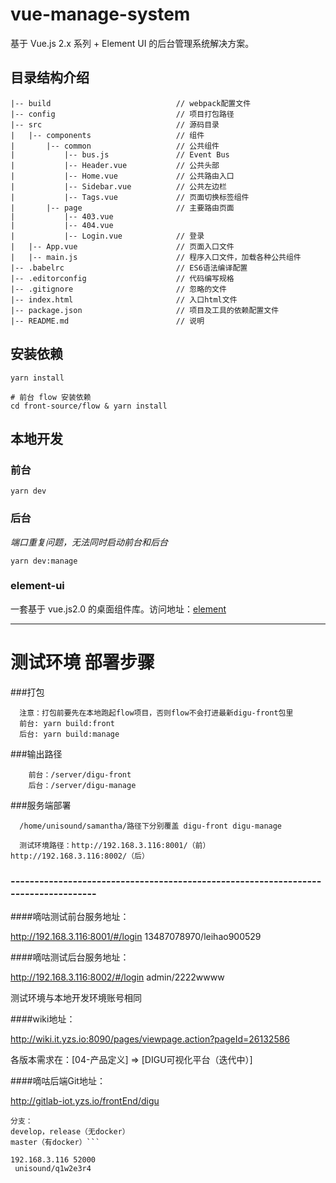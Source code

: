 # vue-manage-system

基于 Vue.js 2.x 系列 + Element UI 的后台管理系统解决方案。

## 目录结构介绍

    |-- build                            // webpack配置文件
    |-- config                           // 项目打包路径
    |-- src                              // 源码目录
    |   |-- components                   // 组件
    |       |-- common                   // 公共组件
    |           |-- bus.js           	 // Event Bus
    |           |-- Header.vue           // 公共头部
    |           |-- Home.vue           	 // 公共路由入口
    |           |-- Sidebar.vue          // 公共左边栏
    |           |-- Tags.vue           	 // 页面切换标签组件
    |       |-- page                   	 // 主要路由页面
    |           |-- 403.vue
    |           |-- 404.vue
    |           |-- Login.vue          	 // 登录
    |   |-- App.vue                      // 页面入口文件
    |   |-- main.js                      // 程序入口文件，加载各种公共组件
    |-- .babelrc                         // ES6语法编译配置
    |-- .editorconfig                    // 代码编写规格
    |-- .gitignore                       // 忽略的文件
    |-- index.html                       // 入口html文件
    |-- package.json                     // 项目及工具的依赖配置文件
    |-- README.md                        // 说明

## 安装依赖

```shell
yarn install

# 前台 flow 安装依赖
cd front-source/flow & yarn install
```

## 本地开发

### 前台

`yarn dev`

### 后台

_端口重复问题，无法同时启动前台和后台_

`yarn dev:manage`


### element-ui

一套基于 vue.js2.0 的桌面组件库。访问地址：[element](http://element.eleme.io/#/zh-CN/component/layout)

--------------------------------------------------------------------------------------------------------------

# 测试环境 部署步骤

  ###打包
  
  ```
    注意：打包前要先在本地跑起flow项目，否则flow不会打进最新digu-front包里
    前台: yarn build:front
    后台: yarn build:manage
  ```
  ###输出路径
  ```
      前台：/server/digu-front
      后台：/server/digu-manage
  ```
  
  ###服务端部署
  ```
    /home/unisound/samantha/路径下分别覆盖 digu-front digu-manage

    测试环境路径：http://192.168.3.116:8001/（前） http://192.168.3.116:8002/（后）
  ```
  
 ### -----------------------------------------------------------------------------------

 ####嘀咕测试前台服务地址：

 http://192.168.3.116:8001/#/login 	13487078970/leihao900529



 ####嘀咕测试后台服务地址：

 http://192.168.3.116:8002/#/login	admin/2222wwww
 
 测试环境与本地开发环境账号相同



  ####wiki地址：

  http://wiki.it.yzs.io:8090/pages/viewpage.action?pageId=26132586

 各版本需求在：[04-产品定义] => [DIGU可视化平台（迭代中）]



 ####嘀咕后端Git地址：

 http://gitlab-iot.yzs.io/frontEnd/digu	
 ```
分支：
 develop，release（无docker）
 master（有docker）```

 192.168.3.116 52000
  unisound/q1w2e3r4


